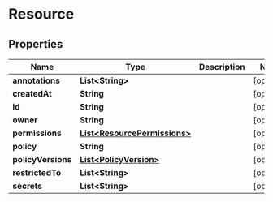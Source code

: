 

# Resource

## Properties

Name | Type | Description | Notes
------------ | ------------- | ------------- | -------------
**annotations** | **List&lt;String&gt;** |  |  [optional]
**createdAt** | **String** |  |  [optional]
**id** | **String** |  |  [optional]
**owner** | **String** |  |  [optional]
**permissions** | [**List&lt;ResourcePermissions&gt;**](ResourcePermissions.md) |  |  [optional]
**policy** | **String** |  |  [optional]
**policyVersions** | [**List&lt;PolicyVersion&gt;**](PolicyVersion.md) |  |  [optional]
**restrictedTo** | **List&lt;String&gt;** |  |  [optional]
**secrets** | **List&lt;String&gt;** |  |  [optional]



